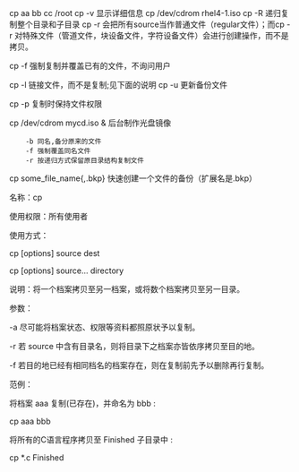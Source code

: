 cp aa bb cc /root
cp -v  显示详细信息
cp /dev/cdrom rhel4-1.iso
cp -R 递归复制整个目录和子目录
cp -r 会把所有source当作普通文件（regular文件）；而cp -r 对特殊文件（管道文件，块设备文件，字符设备文件）会进行创建操作，而不是拷贝。

cp -f 强制复制并覆盖已有的文件，不询问用户

cp -l 链接文件，而不是复制;见下面的说明
cp -u 更新备份文件


cp -p 复制时保持文件权限

cp /dev/cdrom mycd.iso & 后台制作光盘镜像

        -b 同名,备分原来的文件
        -f 强制覆盖同名文件
        -r 按递归方式保留原目录结构复制文件

cp some_file_name{,.bkp}      快速创建一个文件的备份（扩展名是.bkp）











名称：cp

使用权限：所有使用者

使用方式：

cp [options] source dest

cp [options] source... directory

说明：将一个档案拷贝至另一档案，或将数个档案拷贝至另一目录。

参数：

-a 尽可能将档案状态、权限等资料都照原状予以复制。

-r 若 source 中含有目录名，则将目录下之档案亦皆依序拷贝至目的地。

-f 若目的地已经有相同档名的档案存在，则在复制前先予以删除再行复制。

范例：

将档案 aaa 复制(已存在)，并命名为 bbb :

cp aaa bbb

将所有的C语言程序拷贝至 Finished 子目录中 :

cp *.c Finished

